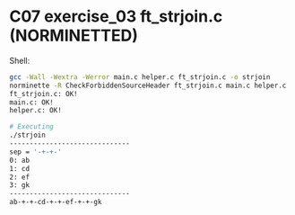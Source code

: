 # C07 exercise_03 ft_strjoin.c (NORMINETTED)

Shell:
```bash
gcc -Wall -Wextra -Werror main.c helper.c ft_strjoin.c -o strjoin
norminette -R CheckForbiddenSourceHeader ft_strjoin.c main.c helper.c
ft_strjoin.c: OK!
main.c: OK!
helper.c: OK!

# Executing
./strjoin
------------------------------
sep = '-+-+-'
0: ab
1: cd
2: ef
3: gk
------------------------------
ab-+-+-cd-+-+-ef-+-+-gk
```
